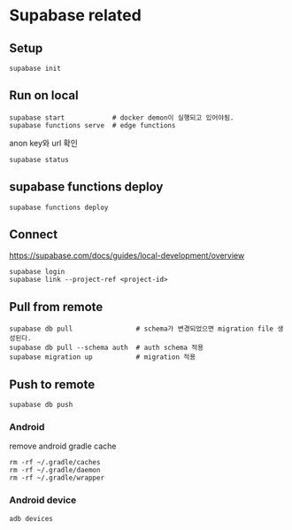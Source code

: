 # Supabase related

## Setup

```
supabase init
```

## Run on local

```
supabase start            # docker demon이 실행되고 있어야됨.
supabase functions serve  # edge functions
```

anon key와 url 확인

```
supabase status
```

## supabase functions deploy

```
supabase functions deploy
```

## Connect

https://supabase.com/docs/guides/local-development/overview

```
supabase login
supabase link --project-ref <project-id>
```

## Pull from remote

```
supabase db pull                # schema가 변경되었으면 migration file 생성된다.
supabase db pull --schema auth  # auth schema 적용
supabase migration up           # migration 적용
```

## Push to remote

```
supabase db push
```

### Android

remove android gradle cache

```
rm -rf ~/.gradle/caches
rm -rf ~/.gradle/daemon
rm -rf ~/.gradle/wrapper
```

### Android device

```
adb devices
```
